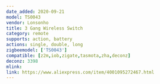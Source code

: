 ```yaml
---
date_added: 2020-09-21
model: TS0043
vendor: Lonsonho
title: 3 Gang Wireless Switch
category: remote
supports: action, battery
actions: single, double, long
zigbeemodel: ['TS0043']
compatible: [z2m,iob,zigate,tasmota,zha,deconz]
deconz: 3398
mlink: 
link: https://www.aliexpress.com/item/4001095272467.html 
---
```

